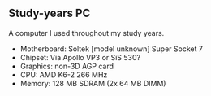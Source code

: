 ## Study-years PC

A computer I used throughout my study years.

* Motherboard: Soltek [model unknown] Super Socket 7
* Chipset: Via Apollo VP3 or SiS 530?
* Graphics: non-3D AGP card
* CPU: AMD K6-2 266 MHz
* Memory: 128 MB SDRAM (2x 64 MB DIMM)